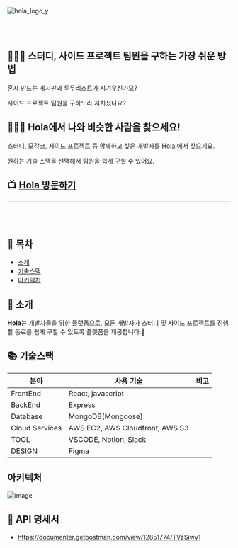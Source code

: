 ![hola_logo_y](https://user-images.githubusercontent.com/44644821/129372671-f012a90f-56a1-4c6e-bf33-8eb268fbc8eb.png)

<br>
<br>

## 🙆🏻‍♀️ 스터디, 사이드 프로젝트 팀원을 구하는 가장 쉬운 방법

혼자 만드는 게시판과 투두리스트가 지겨우신가요?

사이드 프로젝트 팀원을 구하느라 지치셨나요?

## 🙆🏿‍♂️ Hola에서 나와 비슷한 사람을 찾으세요!

스터디, 모각코, 사이드 프로젝트 등 함께하고 싶은 개발자를 [Hola!](http://holaworld.io)에서 찾으세요.

원하는 기술 스택을 선택해서 팀원을 쉽게 구할 수 있어요.

## 📺 [Hola 방문하기](http://holaworld.io)

---

<br>
<br>

## 📒 목차

- [소개](#-소개)
- [기술스택](#-기술스택)
- [아키텍처](#-아키텍처)

## 🔖 소개

**Hola**는 개발자들을 위한 플랫폼으로, 모든 개발자가 스터디 및 사이드 프로젝트를 진행할 동료를 쉽게 구할 수 있도록 플랫폼을 제공합니다.🎉

## 📚 기술스택

| 분야           | 사용 기술                       | 비고 |
| -------------- | ------------------------------- | ---- |
| FrontEnd       | React, javascript               |
| BackEnd        | Express                         |
| Database       | MongoDB(Mongoose)               |
| Cloud Services | AWS EC2, AWS Cloudfront, AWS S3 |
| TOOL           | VSCODE, Notion, Slack           |
| DESIGN         | Figma                           |

## 아키텍처

![image](https://user-images.githubusercontent.com/60312656/128197772-74ae852d-1314-4c11-bfa4-69f6ccee6b06.png)

## 🔖 API 명세서

- https://documenter.getpostman.com/view/12851774/TVzSiwv1
